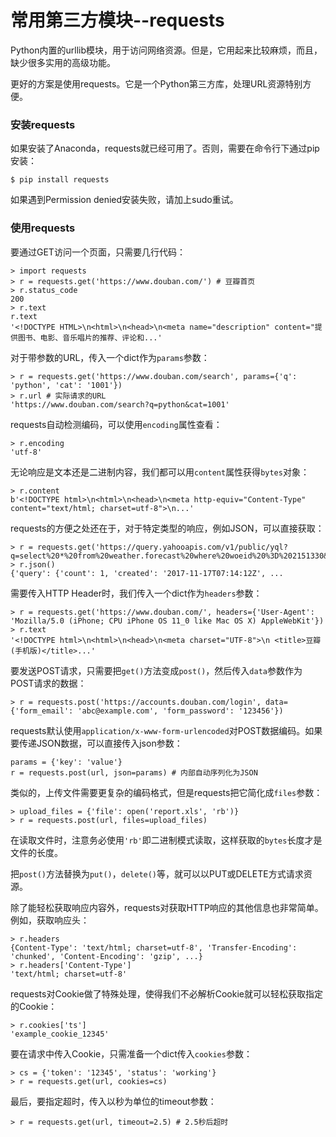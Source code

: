 # 常用第三方模块--requests


Python内置的urllib模块，用于访问网络资源。但是，它用起来比较麻烦，而且，缺少很多实用的高级功能。


更好的方案是使用requests。它是一个Python第三方库，处理URL资源特别方便。


### 安装requests


如果安装了Anaconda，requests就已经可用了。否则，需要在命令行下通过pip安装：


```
$ pip install requests
```


如果遇到Permission denied安装失败，请加上sudo重试。


### 使用requests


要通过GET访问一个页面，只需要几行代码：


```
> import requests
> r = requests.get('https://www.douban.com/') # 豆瓣首页
> r.status_code
200
> r.text
r.text
'<!DOCTYPE HTML>\n<html>\n<head>\n<meta name="description" content="提供图书、电影、音乐唱片的推荐、评论和...'
```


对于带参数的URL，传入一个dict作为`params`参数：


```
> r = requests.get('https://www.douban.com/search', params={'q': 'python', 'cat': '1001'})
> r.url # 实际请求的URL
'https://www.douban.com/search?q=python&cat=1001'
```


requests自动检测编码，可以使用`encoding`属性查看：


```
> r.encoding
'utf-8'
```


无论响应是文本还是二进制内容，我们都可以用`content`属性获得`bytes`对象：


```
> r.content
b'<!DOCTYPE html>\n<html>\n<head>\n<meta http-equiv="Content-Type" content="text/html; charset=utf-8">\n...'
```


requests的方便之处还在于，对于特定类型的响应，例如JSON，可以直接获取：


```
> r = requests.get('https://query.yahooapis.com/v1/public/yql?q=select%20*%20from%20weather.forecast%20where%20woeid%20%3D%202151330&format=json')
> r.json()
{'query': {'count': 1, 'created': '2017-11-17T07:14:12Z', ...
```


需要传入HTTP Header时，我们传入一个dict作为`headers`参数：


```
> r = requests.get('https://www.douban.com/', headers={'User-Agent': 'Mozilla/5.0 (iPhone; CPU iPhone OS 11_0 like Mac OS X) AppleWebKit'})
> r.text
'<!DOCTYPE html>\n<html>\n<head>\n<meta charset="UTF-8">\n <title>豆瓣(手机版)</title>...'
```


要发送POST请求，只需要把`get()`方法变成`post()`，然后传入`data`参数作为POST请求的数据：


```
> r = requests.post('https://accounts.douban.com/login', data={'form_email': 'abc@example.com', 'form_password': '123456'})
```


requests默认使用`application/x-www-form-urlencoded`对POST数据编码。如果要传递JSON数据，可以直接传入json参数：


```
params = {'key': 'value'}
r = requests.post(url, json=params) # 内部自动序列化为JSON
```


类似的，上传文件需要更复杂的编码格式，但是requests把它简化成`files`参数：


```
> upload_files = {'file': open('report.xls', 'rb')}
> r = requests.post(url, files=upload_files)
```


在读取文件时，注意务必使用`'rb'`即二进制模式读取，这样获取的`bytes`长度才是文件的长度。


把`post()`方法替换为`put()`，`delete()`等，就可以以PUT或DELETE方式请求资源。


除了能轻松获取响应内容外，requests对获取HTTP响应的其他信息也非常简单。例如，获取响应头：


```
> r.headers
{Content-Type': 'text/html; charset=utf-8', 'Transfer-Encoding': 'chunked', 'Content-Encoding': 'gzip', ...}
> r.headers['Content-Type']
'text/html; charset=utf-8'
```


requests对Cookie做了特殊处理，使得我们不必解析Cookie就可以轻松获取指定的Cookie：


```
> r.cookies['ts']
'example_cookie_12345'
```


要在请求中传入Cookie，只需准备一个dict传入`cookies`参数：


```
> cs = {'token': '12345', 'status': 'working'}
> r = requests.get(url, cookies=cs)
```


最后，要指定超时，传入以秒为单位的timeout参数：


```
> r = requests.get(url, timeout=2.5) # 2.5秒后超时
```



